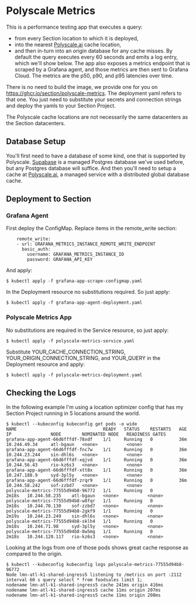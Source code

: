 # Polyscale Metrics
This is a performance testing app that executes a query:
- from every Section location to which it is deployed,
- into the nearest [Polyscale.ai](https://polyscale.ai) cache location,
- and then in-turn into an origin database for any cache misses.
By default the query executes every 60 seconds and emits a log entry, which we'll show below. The app also exposes a metrics endpoint that is scraped by a Grafana agent, and those metrics are then sent to Grafana Cloud. The metrics are the p50, p90, and p95 latencies over time.

There is no need to build the image, we provide one for you on https://ghcr.io/section/polyscale-metrics. The deployment yaml refers to that one. You just need to substitute your secrets and connection strings and deploy the yamls to your Section Project.

The Polyscale cache locations are not necessarily the same datacenters as the Section datacenters.

## Database Setup
You'll first need to have a database of some kind, one that is supported by Polyscale. [Supabase](https://supabase.com) is a managed Postgres database we've used before, but any Postgres database will suffice. And then you'll need to setup a cache at [Polyscale.ai](https://polyscale.ai), a managed service with a distributed global database cache.

## Deployment to Section

### Grafana Agent
First deploy the ConfigMap. Replace items in the remote_write section:

```
    remote_write:
    - url: GRAFANA_METRICS_INSTANCE_REMOTE_WRITE_ENDPOINT
      basic_auth:
        username: GRAFANA_METRICS_INSTANCE_ID
        password: GRAFANA_API_KEY
```

And apply:

```
$ kubectl apply -f grafana-app-scrape-configmap.yaml
```

In the Deployment resource no substitutions required. So just apply:

```
$ kubectl apply -f grafana-app-agent-deployment.yaml
```

### Polyscale Metrics App
No substitutions are required in the Service resource, so just apply:

```
$ kubectl apply -f polyscale-metrics-service.yaml
```

Substitute YOUR_CACHE_CONNECTION_STRING, YOUR_ORIGIN_CONNECTION_STRING, and YOUR_QUERY in the Deployment resource and apply:

```
$ kubectl apply -f polyscale-metrics-deployment.yaml
```

## Checking the Logs
In the following example I'm using a location optimizer config that has my Section Project running in 5 locations around the world.

```
$ kubectl --kubeconfig kubeconfig get pods -o wide
NAME                                 READY   STATUS    RESTARTS   AGE     IP               NODE        NOMINATED NODE   READINESS GATES
grafana-app-agent-66d6fffdf-78xdf    1/1     Running   0          36m     10.244.49.34     atl-bgaun   <none>           <none>
grafana-app-agent-66d6fffdf-fnc7w    1/1     Running   0          36m     10.244.23.244    sin-dhl6s   <none>           <none>
grafana-app-agent-66d6fffdf-xqjvd    1/1     Running   0          36m     10.244.56.43     rio-kz6s3   <none>           <none>
grafana-app-agent-66d6fffdf-xtt8x    1/1     Running   0          36m     10.247.188.9     syd-3pl5y   <none>           <none>
grafana-app-agent-66d6fffdf-zrqr9    1/1     Running   0          36m     10.244.58.242    sof-zzbd7   <none>           <none>
polyscale-metrics-77555d94b8-96772   1/1     Running   0          2m18s   10.244.58.235    atl-bgaun   <none>           <none>
polyscale-metrics-77555d94b8-w8fqr   1/1     Running   0          2m18s   10.244.70.130    sof-zzbd7   <none>           <none>
polyscale-metrics-77555d94b8-2gkf9   1/1     Running   0          2m19s   10.244.23.249    sin-dhl6s   <none>           <none>
polyscale-metrics-77555d94b8-sklh4   1/1     Running   0          2m18s   10.244.71.98     syd-3pl5y   <none>           <none>
polyscale-metrics-77555d94b8-8w5mg   1/1     Running   0          2m18s   10.244.120.117   rio-kz6s3   <none>           <none>
```

Looking at the logs from one of those pods shows great cache response as compared to the origin.

```
$ kubectl --kubeconfig kubeconfig logs polyscale-metrics-77555d94b8-96772
Node lmn-atl-k1-shared-ingress5 listening to /metrics on port :2112 interval 60 s query select * from foodsales limit 1;
nodename lmn-atl-k1-shared-ingress5 cache 241ms origin 416ms 
nodename lmn-atl-k1-shared-ingress5 cache 11ms origin 207ms 
nodename lmn-atl-k1-shared-ingress5 cache 11ms origin 208ms 
```